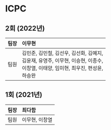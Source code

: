 # ICPC

## 2회 (2022년)
| 팀장 | 이무현 |
| :---: | :--- |
| 팀원 | 김민준, 김민철, 김선우, 김선화, 김예지,</br> 김윤재, 유영주, 이무현, 이승현, 이종수,</br> 이창열, 이태양, 임미현, 최우진, 편성윤,</br> 하승완|

## 1회 (2021년)
| 팀장 | 최다함 |
| :---: | :--- |
| 팀원 | 이무현, 이창열 |
